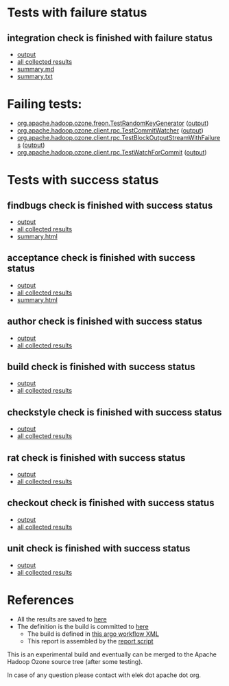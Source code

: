 # Tests with failure status

## integration check is finished with failure status

   * [output](https://raw.githubusercontent.com/elek/ozone-ci-q4/master/pr/pr-hdds-2296-8rkbz/integration/output.log)
   * [all collected results](https://github.com/elek/ozone-ci-q4/tree/master/pr/pr-hdds-2296-8rkbz/integration)
   * [summary.md](https://github.com/elek/ozone-ci-q4/tree/master/pr/pr-hdds-2296-8rkbz/integration/summary.md)
   * [summary.txt](https://github.com/elek/ozone-ci-q4/tree/master/pr/pr-hdds-2296-8rkbz/integration/summary.txt)

# Failing tests: 

 * [org.apache.hadoop.ozone.freon.TestRandomKeyGenerator](hadoop-ozone/tools/org.apache.hadoop.ozone.freon.TestRandomKeyGenerator.txt) ([output](hadoop-ozone/tools/org.apache.hadoop.ozone.freon.TestRandomKeyGenerator-output.txt))
 * [org.apache.hadoop.ozone.client.rpc.TestCommitWatcher](hadoop-ozone/integration-test/org.apache.hadoop.ozone.client.rpc.TestCommitWatcher.txt) ([output](hadoop-ozone/integration-test/org.apache.hadoop.ozone.client.rpc.TestCommitWatcher-output.txt))
 * [org.apache.hadoop.ozone.client.rpc.TestBlockOutputStreamWithFailures](hadoop-ozone/integration-test/org.apache.hadoop.ozone.client.rpc.TestBlockOutputStreamWithFailures.txt) ([output](hadoop-ozone/integration-test/org.apache.hadoop.ozone.client.rpc.TestBlockOutputStreamWithFailures-output.txt))
 * [org.apache.hadoop.ozone.client.rpc.TestWatchForCommit](hadoop-ozone/integration-test/org.apache.hadoop.ozone.client.rpc.TestWatchForCommit.txt) ([output](hadoop-ozone/integration-test/org.apache.hadoop.ozone.client.rpc.TestWatchForCommit-output.txt))


# Tests with success status

## findbugs check is finished with success status

   * [output](https://raw.githubusercontent.com/elek/ozone-ci-q4/master/pr/pr-hdds-2296-8rkbz/findbugs/output.log)
   * [all collected results](https://github.com/elek/ozone-ci-q4/tree/master/pr/pr-hdds-2296-8rkbz/findbugs)
   * [summary.html](https://elek.github.io/ozone-ci-q4/pr/pr-hdds-2296-8rkbz/findbugs/summary.html)


## acceptance check is finished with success status

   * [output](https://raw.githubusercontent.com/elek/ozone-ci-q4/master/pr/pr-hdds-2296-8rkbz/acceptance/output.log)
   * [all collected results](https://github.com/elek/ozone-ci-q4/tree/master/pr/pr-hdds-2296-8rkbz/acceptance)
   * [summary.html](https://elek.github.io/ozone-ci-q4/pr/pr-hdds-2296-8rkbz/acceptance/summary.html)


## author check is finished with success status

   * [output](https://raw.githubusercontent.com/elek/ozone-ci-q4/master/pr/pr-hdds-2296-8rkbz/author/output.log)
   * [all collected results](https://github.com/elek/ozone-ci-q4/tree/master/pr/pr-hdds-2296-8rkbz/author)


## build check is finished with success status

   * [output](https://raw.githubusercontent.com/elek/ozone-ci-q4/master/pr/pr-hdds-2296-8rkbz/build/output.log)
   * [all collected results](https://github.com/elek/ozone-ci-q4/tree/master/pr/pr-hdds-2296-8rkbz/build)


## checkstyle check is finished with success status

   * [output](https://raw.githubusercontent.com/elek/ozone-ci-q4/master/pr/pr-hdds-2296-8rkbz/checkstyle/output.log)
   * [all collected results](https://github.com/elek/ozone-ci-q4/tree/master/pr/pr-hdds-2296-8rkbz/checkstyle)


## rat check is finished with success status

   * [output](https://raw.githubusercontent.com/elek/ozone-ci-q4/master/pr/pr-hdds-2296-8rkbz/rat/output.log)
   * [all collected results](https://github.com/elek/ozone-ci-q4/tree/master/pr/pr-hdds-2296-8rkbz/rat)


## checkout check is finished with success status

   * [output](https://raw.githubusercontent.com/elek/ozone-ci-q4/master/pr/pr-hdds-2296-8rkbz/checkout/output.log)
   * [all collected results](https://github.com/elek/ozone-ci-q4/tree/master/pr/pr-hdds-2296-8rkbz/checkout)


## unit check is finished with success status

   * [output](https://raw.githubusercontent.com/elek/ozone-ci-q4/master/pr/pr-hdds-2296-8rkbz/unit/output.log)
   * [all collected results](https://github.com/elek/ozone-ci-q4/tree/master/pr/pr-hdds-2296-8rkbz/unit)




# References

 * All the results are saved to [here](https://github.com/elek/ozone-ci-q4/tree/master/pr/pr-hdds-2296-8rkbz/)
 * The definition is the build is committed to [here](https://github.com/elek/argo-ozone)
    * The build is defined in [this argo workflow XML](https://github.com/elek/argo-ozone/blob/master/ozone-build.yaml)
    * This report is assembled by the [report script](https://github.com/elek/argo-ozone/blob/master/scripts/report.sh)

This is an experimental build and eventually can be merged to the Apache Hadoop Ozone source tree (after some testing).

In case of any question please contact with elek dot apache dot org.
